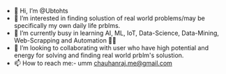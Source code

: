 - 👋 Hi, I’m @Ubtohts
- 👀 I’m interested in finding solustion of real world problems/may be specifically my own daily life prblms.
- 🌱 I’m currently busy in learning AI, ML, IoT, Data-Science, Data-Mining, Web-Scrapping and Automation 🥴😢
- 💞️ I’m looking to collaborating with user who have high potential and energy for solving and finding real world prblm's solustion.
- 📫 How to reach me:- umm chauhanraj.me@gmail.com

<!---
Ubtohts/Ubtohts is a ✨ special ✨ repository because its `README.md` (this file) appears on your GitHub profile.
You can click the Preview link to take a look at your changes.
--->
